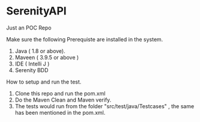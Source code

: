 # SerenityAPI
Just an POC Repo

Make sure the following Prerequiste are installed in the system.
1. Java ( 1.8 or above).
2. Maveen ( 3.9.5 or above )
3. IDE ( Intelli J )
4. Serenity BDD

How to setup and run the test.
1. Clone this repo and run the pom.xml 
2. Do the Maven Clean and Maven verify.
3. The tests would run from the folder "src/test/java/Testcases" , the same has been mentioned in the pom.xml.



